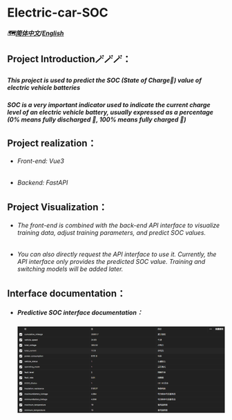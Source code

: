 # Electric-car-SOC

##### 🗺️[简体中文](./README.md)/<u>English</u>

## Project Introduction🪄🪄🪄：

##### This project is used to predict the SOC (State of Charge🔋) value of electric vehicle batteries

##### SOC is a very important indicator used to indicate the current charge level of an electric vehicle battery, usually expressed as a percentage (0% means fully discharged 🪫, 100% means fully charged 🔋)



## Project realization：

- ###### Front-end: Vue3

- ###### Backend: FastAPI



## Project Visualization：

- ###### The front-end is combined with the back-end API interface to visualize training data, adjust training parameters, and predict SOC values.

- ###### You can also directly request the API interface to use it. Currently, the API interface only provides the predicted SOC value. Training and switching models will be added later.



## Interface documentation：

- ##### Predictive SOC interface documentation：

  ![Interface Image](https://github.com/Ax-NET-02/Electric-car-SOC/blob/main/images/API-document.png)



